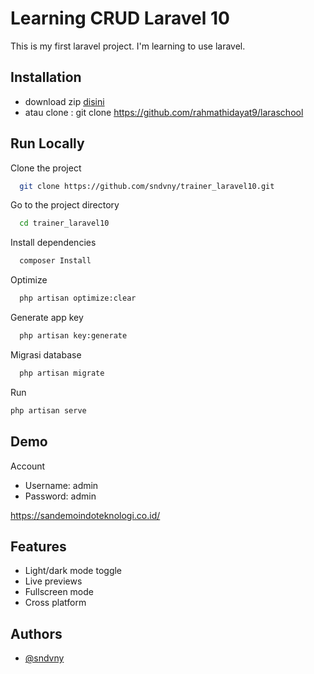 # Learning CRUD Laravel 10

This is my first laravel project. I'm learning to use laravel.

## Installation

-   download zip <a href="https://github.com/sndvny/trainer_laravel10/archive/refs/tags/laravel.zip">disini</a>
-   atau clone : git clone https://github.com/rahmathidayat9/laraschool

## Run Locally

Clone the project

```bash
  git clone https://github.com/sndvny/trainer_laravel10.git
```

Go to the project directory

```bash
  cd trainer_laravel10
```

Install dependencies

```bash
  composer Install
```

Optimize

```bash
  php artisan optimize:clear
```

Generate app key

```bash
  php artisan key:generate
```

Migrasi database

```bash
  php artisan migrate
```

Run

```bash
php artisan serve
```

## Demo

Account

-   Username: admin
-   Password: admin

https://sandemoindoteknologi.co.id/

## Features

-   Light/dark mode toggle
-   Live previews
-   Fullscreen mode
-   Cross platform

## Authors

-   [@sndvny](https://www.github.com/sndvny)
